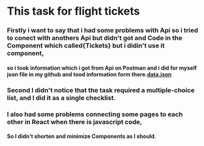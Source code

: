 # This task for flight tickets
### Firstly i want to say that i had some problems with Api so i tried to conect with anothers Api but didn't got and Code in the Component which called{Tickets} but i didin't use it component,
#### so i took information which i got from Api on Postman and i did for myself json file in my github and tood information form there.<a href="https://github.com/Elbaraa-Saber/ticketsFakeApi/blob/main/data.json">data.json</a>

### Second I didn't notice that the task required a multiple-choice list, and I did it as a single checklist.

### I also had some problems connecting some pages to each other in React when there is javascript code,
#### So I didn't shorten and minimize Components as I should.
